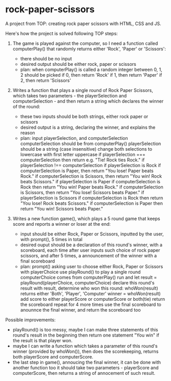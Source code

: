 # rock-paper-scissors
A project from TOP: creating rock paper scissors with HTML, CSS and JS.

Here's how the project is solved following TOP steps:

1. The game is played against the computer, so I need a function called computerPlay() that randomly returns either 'Rock', 'Paper' or 'Scissors':
    - there should be no input
    - desired output should be either rock, paper or scissors
    - plan: 
        when computerPlay() is called
        a random integer between 0, 1, 2 should be picked
        if 0, then return 'Rock'
        if 1, then return 'Paper'
        if 2, then return 'Scissors'

2. Writes a function that plays a single round of Rock Paper Scissors, which takes two parameters - the playerSelection and computerSelection - and then return a string which declares the winner of the round:
    - these two inputs should be both strings, either rock paper or scissors
    - desired output is a string, declaring the winner, and explains the reason
    - plan:
        input playerSelection, and computerSelection
        computerSelection should be from computerPlay()
        playerSelection should be a string (case insensitive)
        change both selections to lowercase with first letter uppercase
        if playerSelection === computerSelection
        then return e.g. "Tie! Rock ties Rock."
        if playerSelection !== computerSelection
            if playerSelection is Rock
                if computerSelection is Paper, then return "You lose! Paper beats Rock."
                if computerSelection is Scissors, then return "You win! Rock beats Scissors."
            if playerSelection is Paper
                if computerSelection is Rock then return "You win! Paper beats Rock."
                if computerSelection is Scissors, then return "You lose! Scissors beats Paper."
            if playerSelection is Scissors
                if computerSelection is Rock then return "You lose! Rock beats Scissors."
                if computerSelection is Paper then return "You win! Scissors beats Paper."

3. Writes a new function game(), which plays a 5 round game that keeps score and reports a winner or loser at the end:
    - input should be either Rock, Paper or Scissors, inputted by the user, with prompt(), 5 times in total
    - desired ouput should be a declaration of this round's winner, with a scoreboard, each time after user inputs such choice of rock paper scissors, and after 5 times, a announcement of the winner with a final scoreboard
    - plan:
        prompt() asking user to choose either Rock, Paper or Scissors
        with playerChoice use playRound() to play a single round
        computerChoice comes from computerPlay()
        run and let result = playRound(playerChoice, computerChoice)
        declare this round's result
        with result, determine who won this round:
            whoWon(result) returns either 'Both', 'Player', 'Computer'
        winner = whoWon(result)
        add score to either playerScore or computerScore or both(tie)
        return the scoreboard
        repeat for 4 more times
        use the final scoreboard to anounnce the final winner, and return the scoreboard too

Possible improvements:
- playRound() is too messy, maybe I can make three statements of this round's result in the beginning
then return one statement "You win" if the result is that player won.
- maybe I can write a function which takes a parameter of this round's winner (provided by whoWon()),
then does the scorekeeping, returns both playerScore and computerScore.
- the last step in game(), annoucing the final winner, it can be done with another function too
it should take two parameters - playerScore and computerScore, then returns a string of annocement of such result.


